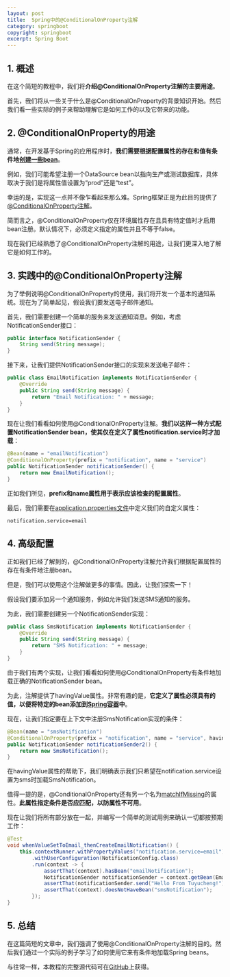 ```yaml
---
layout: post
title:  Spring中的@ConditionalOnProperty注解
category: springboot
copyright: springboot
excerpt: Spring Boot
---
```


## 1. 概述

在这个简短的教程中，我们将**介绍@ConditionalOnProperty注解的主要用途**。

首先，我们将从一些关于什么是@ConditionalOnProperty的背景知识开始。然后我们看一些实际的例子来帮助理解它是如何工作的以及它带来的功能。

## 2. @ConditionalOnProperty的用途

通常，在开发基于Spring的应用程序时，**我们需要根据配置属性的存在和值有条件地[创建一些bean](https://www.baeldung.com/spring-bean)**。

例如，我们可能希望注册一个DataSource bean以指向生产或测试数据库，具体取决于我们是将属性值设置为“prod”还是“test”。

幸运的是，实现这一点并不像乍看起来那么难。Spring框架正是为此目的提供了[@ConditionalOnProperty注解](https://www.baeldung.com/spring-boot-custom-auto-configuration#3-property-conditions)。

简而言之，@ConditionalOnProperty仅在环境属性存在且具有特定值时才启用bean注册。默认情况下，必须定义指定的属性并且不等于false。

现在我们已经熟悉了@ConditionalOnProperty注解的用途，让我们更深入地了解它是如何工作的。

## 3. 实践中的@ConditionalOnProperty注解

为了举例说明@ConditionalOnProperty的使用，我们将开发一个基本的通知系统。现在为了简单起见，假设我们要发送电子邮件通知。

首先，我们需要创建一个简单的服务来发送通知消息。例如，考虑NotificationSender接口：

```java
public interface NotificationSender {
    String send(String message);
}
```

接下来，让我们提供NotificationSender接口的实现来发送电子邮件：

```java
public class EmailNotification implements NotificationSender {
    @Override
    public String send(String message) {
        return "Email Notification: " + message;
    }
}
```

现在让我们看看如何使用@ConditionalOnProperty注解。**我们以这样一种方式配置NotificationSender bean，使其仅在定义了属性notification.service时才加载**：

```java
@Bean(name = "emailNotification")
@ConditionalOnProperty(prefix = "notification", name = "service")
public NotificationSender notificationSender() {
    return new EmailNotification();
}
```

正如我们所见，**prefix和name属性用于表示应该检查的配置属性**。

最后，我们需要在[application.properties文件](https://www.baeldung.com/properties-with-spring#1-applicationproperties---the-default-property-file)中定义我们的自定义属性：

```properties
notification.service=email
```

## 4. 高级配置

正如我们已经了解到的，@ConditionalOnProperty注解允许我们根据配置属性的存在有条件地注册bean。

但是，我们可以使用这个注解做更多的事情。因此，让我们探索一下！

假设我们要添加另一个通知服务，例如允许我们发送SMS通知的服务。

为此，我们需要创建另一个NotificationSender实现：

```java
public class SmsNotification implements NotificationSender {
    @Override
    public String send(String message) {
        return "SMS Notification: " + message;
    }
}
```

由于我们有两个实现，让我们看看如何使用@ConditionalOnProperty有条件地加载正确的NotificationSender bean。

为此，注解提供了havingValue属性。非常有趣的是，**它定义了属性必须具有的值，以便将特定的bean添加到[Spring容器](https://www.baeldung.com/inversion-control-and-dependency-injection-in-spring#the-spring-ioc-container)中**。

现在，让我们指定要在上下文中注册SmsNotification实现的条件：

```java
@Bean(name = "smsNotification")
@ConditionalOnProperty(prefix = "notification", name = "service", havingValue = "sms")
public NotificationSender notificationSender2() {
    return new SmsNotification();
}
```

在havingValue属性的帮助下，我们明确表示我们只希望在notification.service设置为sms时加载SmsNotification。

值得一提的是，@ConditionalOnProperty还有另一个名为[matchIfMissing](https://docs.spring.io/spring-boot/docs/current/api/org/springframework/boot/autoconfigure/condition/ConditionalOnProperty.html#matchIfMissing--)的属性。**此属性指定条件是否应匹配，以防属性不可用**。

现在让我们将所有部分放在一起，并编写一个简单的测试用例来确认一切都按预期工作：

```java
@Test
void whenValueSetToEmail_thenCreateEmailNotification() {
	this.contextRunner.withPropertyValues("notification.service=email")
		.withUserConfiguration(NotificationConfig.class)
		.run(context -> {
			assertThat(context).hasBean("emailNotification");
			NotificationSender notificationSender = context.getBean(EmailNotification.class);
			assertThat(notificationSender.send("Hello From Tuyucheng!")).isEqualTo("Email Notification: Hello From Tuyucheng!");
			assertThat(context).doesNotHaveBean("smsNotification");
		});
}
```

## 5. 总结

在这篇简短的文章中，我们强调了使用@ConditionalOnProperty注解的目的。然后我们通过一个实际的例子学习了如何使用它来有条件地加载Spring beans。

与往常一样，本教程的完整源代码可在[GitHub](https://github.com/tuyucheng7/taketoday-tutorial4j/tree/master/spring-boot-modules/spring-boot-autoconfiguration)上获得。